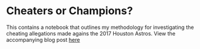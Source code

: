 # Cheaters or Champions?
This contains a notebook that outlines my methodology for investigating the cheating allegations made agains the 2017 Houston Astros. View the accompanying blog post [here](https://medium.com/@sgreiss92/the-2017-houston-astros-cheaters-or-champions-314580218ab8?source=friends_link&sk=ebf64ffa993857e24660512cbf68a6f7)